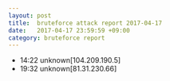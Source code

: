 ```yaml
---
layout: post
title:  bruteforce attack report 2017-04-17
date:   2017-04-17 23:59:59 +09:00
category: bruteforce report
---
```


* 14:22 unknown[104.209.190.5]
* 19:32 unknown[81.31.230.66]

